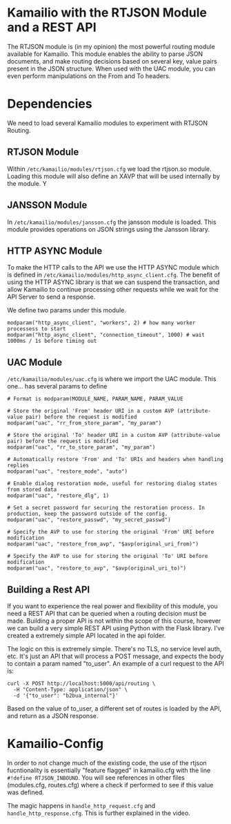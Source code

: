 # Kamailio with the RTJSON Module and a REST API

The RTJSON module is (in my opinion) the most powerful routing module available for Kamailio. This module enables the ability to parse JSON documents, and make routing decisions based on several key, value pairs present in the JSON structure. When used with the UAC module, you can even perform manipulations on the From and To headers. 

# Dependencies
We need to load several Kamailio modules to experiment with RTJSON Routing.

## RTJSON Module 
Within `/etc/kamailio/modules/rtjson.cfg` we load the rtjson.so module. Loading this module will also define an XAVP that will be used internally by the module. Y 

## JANSSON Module 
In `/etc/kamailio/modules/jansson.cfg` the jansson module is loaded. This module provides operations on JSON strings using the Jansson library. 

## HTTP ASYNC Module 
To make the HTTP calls to the API we use the HTTP ASYNC module which is defined in `/etc/kamailio/modules/http_async_client.cfg`. The benefit of using the HTTP ASYNC library is that we can suspend the transaction, and allow Kamailio to continue processing other requests while we wait for the API Server to send a response. 

We define two params under this module.  

```
modparam("http_async_client", "workers", 2) # how many worker processess to start
modparam("http_async_client", "connection_timeout", 1000) # wait 1000ms / 1s before timing out
``` 

## UAC Module 
`/etc/kamailio/modules/uac.cfg` is where we import the UAC module. This one... has several params to define

```
# Format is modparam(MODULE_NAME, PARAM_NAME, PARAM_VALUE

# Store the original 'From' header URI in a custom AVP (attribute-value pair) before the request is modified
modparam("uac", "rr_from_store_param", "my_param")

# Store the original 'To' header URI in a custom AVP (attribute-value pair) before the request is modified
modparam("uac", "rr_to_store_param", "my_param")

# Automatically restore 'From' and 'To' URIs and headers when handling replies
modparam("uac", "restore_mode", "auto")

# Enable dialog restoration mode, useful for restoring dialog states from stored data
modparam("uac", "restore_dlg", 1)

# Set a secret password for securing the restoration process. In production, keep the password outside of the config. 
modparam("uac", "restore_passwd", "my_secret_passwd")

# Specify the AVP to use for storing the original 'From' URI before modification
modparam("uac", "restore_from_avp", "$avp(original_uri_from)")

# Specify the AVP to use for storing the original 'To' URI before modification
modparam("uac", "restore_to_avp", "$avp(original_uri_to)")
```

## Building a Rest API 
If you want to experience the real power and flexibility of this module, you need a REST API that can be queried when a routing decision must be made. Building a proper API is not within the scope of this course, however we can build a very simple REST API using Python with the Flask library. I've created a extremely simple API located in the api folder.

The logic on this is extremely simple. There's no TLS, no service level auth, etc. It's just an API that will process a POST message, and expects the body to contain a param named "to_user". An example of a curl request to the API is:

```
curl -X POST http://localhost:5000/api/routing \
  -H "Content-Type: application/json" \
  -d '{"to_user": "b2bua_internal"}'
```

Based on the value of to_user, a different set of routes is loaded by the API, and return as a JSON response. 

# Kamailio-Config 
In order to not change much of the existing code, the use of the rtjson fucntionality is essentially "feature flagged" in kamailio.cfg with the line `#!define RTJSON_INBOUND`. You will see references in other files (modules.cfg, routes.cfg) where a check if performed to see if this value was defined. 

The magic happens in `handle_http_request.cfg` and `handle_http_response.cfg`. This is further explained in the video. 





